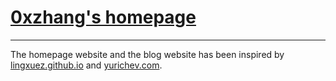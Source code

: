 # [0xzhang's homepage](https://0xzhang.github.io)
------


The homepage website and the blog website has been inspired by [lingxuez.github.io](https://lingxuez.github.io/) and 
 [yurichev.com](https://yurichev.com/).
